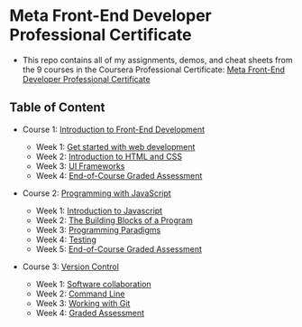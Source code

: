 # Meta Front-End Developer Professional Certificate


- This repo contains all of my assignments, demos, and cheat sheets from the 9 courses in the Coursera Professional Certificate: [Meta Front-End Developer Professional Certificate](https://www.coursera.org/professional-certificates/meta-front-end-developer)

## Table of Content

- Course 1: [Introduction to Front-End Development](https://github.com/DIBYENDU4/Meta-Front-End-Developer-Professional-Certificate/tree/main/Introduction%20to%20Front-End%20Development(1))
    * Week 1: [Get started with web development](https://github.com/DIBYENDU4/Meta-Front-End-Developer-Professional-Certificate/tree/main/Introduction%20to%20Front-End%20Development(1)/Get%20started%20with%20web%20development(Week%201))
    * Week 2: [Introduction to HTML and CSS](https://github.com/DIBYENDU4/Meta-Front-End-Developer-Professional-Certificate/tree/main/Introduction%20to%20Front-End%20Development(1)/Introduction%20to%20HTML%20and%20CSS(Week%202))
    * Week 3: [UI Frameworks](https://github.com/DIBYENDU4/Meta-Front-End-Developer-Professional-Certificate/tree/main/Introduction%20to%20Front-End%20Development(1)/UI%20Frameworks(Week%203))
    * Week 4: [End-of-Course Graded Assessment](https://github.com/DIBYENDU4/Meta-Front-End-Developer-Professional-Certificate/tree/main/Introduction%20to%20Front-End%20Development(1)/End%20of%20course%20graded%20assessment(Week%204)/Graded%20assessment(1))
    
- Course 2: [Programming with JavaScript](https://github.com/DIBYENDU4/Meta-Front-End-Developer-Professional-Certificate/tree/main/Programming%20with%20JavaScript(2))
    * Week 1: [Introduction to Javascript](https://github.com/DIBYENDU4/Meta-Front-End-Developer-Professional-Certificate/tree/main/Programming%20with%20JavaScript(2)/Introduction%20to%20JavaScript(Week%201))
    * Week 2: [The Building Blocks of a Program](https://github.com/DIBYENDU4/Meta-Front-End-Developer-Professional-Certificate/tree/main/Programming%20with%20JavaScript(2)/The%20Building%20Blocks%20of%20a%20Program(Week%202))
    * Week 3: [Programming Paradigms](https://github.com/DIBYENDU4/Meta-Front-End-Developer-Professional-Certificate/tree/main/Programming%20with%20JavaScript(2)/Programming%20Paradigms(Week%203))
    * Week 4: [Testing](https://github.com/DIBYENDU4/Meta-Front-End-Developer-Professional-Certificate/tree/main/Programming%20with%20JavaScript(2)/Testing(Week%204))
    * Week 5: [End-of-Course Graded Assessment](https://github.com/DIBYENDU4/Meta-Front-End-Developer-Professional-Certificate/tree/main/Programming%20with%20JavaScript(2)/End%20of%20course%20graded%20assessment(Week%205))

- Course 3: [Version Control](https://github.com/DIBYENDU4/Meta-Front-End-Developer-Professional-Certificate/tree/main/Version%20Control(3))
  * Week 1: [Software collaboration](https://github.com/DIBYENDU4/Meta-Front-End-Developer-Professional-Certificate/tree/main/Version%20Control(3)/Software%20collaboration(Week%201))
  * Week 2: [Command Line](https://github.com/DIBYENDU4/Meta-Front-End-Developer-Professional-Certificate/tree/main/Version%20Control(3)/Command%20Line(Week%202))
  * Week 3: [Working with Git](https://github.com/DIBYENDU4/Meta-Front-End-Developer-Professional-Certificate/tree/main/Version%20Control(3)/Working%20with%20Git(Week%203))
  * Week 4: [Graded Assessment](https://github.com/DIBYENDU4/Meta-Front-End-Developer-Professional-Certificate/tree/main/Version%20Control(3)/End%20of%20course%20graded%20assessment(Week%204))
